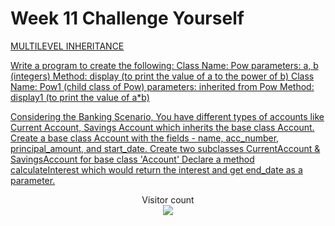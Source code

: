 # Week 11 Challenge Yourself

[MULTILEVEL INHERITANCE](https://github.com/atharva-narkhede/Python/blob/main/Week%2011/Challenge%20Yourself/MULTILEVEL_INHERITANCE.py)

[Write a program to create the following: Class Name: Pow parameters: a, b (integers) Method: display (to print the value of a to the power of b) Class Name: Pow1 (child class of Pow) parameters: inherited from Pow Method: display1 (to print the value of a*b)](https://github.com/atharva-narkhede/Python/blob/main/Week%2011/Challenge%20Yourself/Pow.py)

[Considering the Banking Scenario, You have different types of accounts like Current Account, Savings Account which inherits the base class Account. Create a base class Account with the fields - name, acc_number, principal_amount, and start_date. Create two subclasses CurrentAccount & SavingsAccount for base class 'Account' Declare a method calculateInterest which would return the interest and get end_date as a parameter.](https://github.com/atharva-narkhede/Python/blob/main/Week%2011/Challenge%20Yourself/banking.py)



<p align="center"> 
  Visitor count<br>
  <img src="https://profile-counter.glitch.me/atharva-narkhede-pythonw11cy/count.svg" />
</p>
